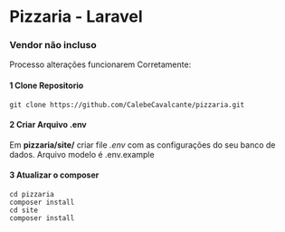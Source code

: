 # Pizzaria - Laravel 

### Vendor não incluso
Processo alterações funcionarem Corretamente:

#### 1 Clone Repositorio 
	git clone https://github.com/CalebeCavalcante/pizzaria.git

#### 2 Criar Arquivo .env 
Em **pizzaria/site/** criar file *.env* com as configurações do seu banco de dados. Arquivo modelo é .env.example 

#### 3 Atualizar o composer
	cd pizzaria
	composer install
	cd site
	composer install

